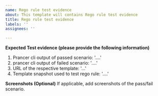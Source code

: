 ```yaml
---
name: Rego rule test evidence
about: This template will contains Rego rule test evidence
title: Rego rule test evidence
labels: ''
assignees: ''

---
```


**Expected Test evidence (please provide the following information)**

1. Prancer cli output of passed scenario: '....'
2. prancer cli output of failed scenario: '....'
3. URL of the respective template: '...'
4. Template snapshot used to test rego rule: '....'

**Screenshots (Optional)**
If applicable, add screenshots of the pass/fail scenario.
